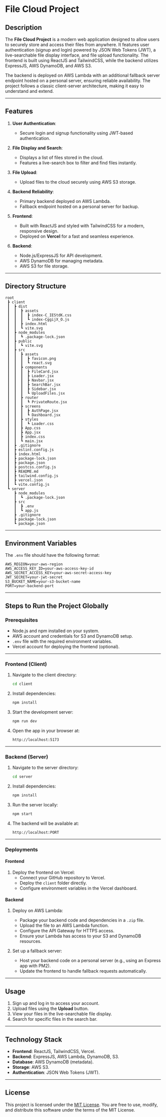 # File Cloud Project

## Description

The **File Cloud Project** is a modern web application designed to allow users to securely store and access their files from anywhere. It features user authentication (signup and login) powered by JSON Web Tokens (JWT), a live-searchable file display interface, and file upload functionality. The frontend is built using ReactJS and TailwindCSS, while the backend utilizes ExpressJS, AWS DynamoDB, and AWS S3. 

The backend is deployed on AWS Lambda with an additional fallback server endpoint hosted on a personal server, ensuring reliable availability. The project follows a classic client-server architecture, making it easy to understand and extend.

---

## Features

1. **User Authentication**:
   - Secure login and signup functionality using JWT-based authentication.

2. **File Display and Search**:
   - Displays a list of files stored in the cloud.
   - Features a live-search box to filter and find files instantly.

3. **File Upload**:
   - Upload files to the cloud securely using AWS S3 storage.

4. **Backend Reliability**:
   - Primary backend deployed on AWS Lambda.
   - Fallback endpoint hosted on a personal server for backup.

5. **Frontend**:
   - Built with ReactJS and styled with TailwindCSS for a modern, responsive design.
   - Deployed on **Vercel** for a fast and seamless experience.

6. **Backend**:
   - Node.js/ExpressJS for API development.
   - AWS DynamoDB for managing metadata.
   - AWS S3 for file storage.

---

## Directory Structure

```
root
 ┣ client
 ┃  ┣ dist
 ┃  ┃  ┣ assets
 ┃  ┃  ┃  ┣ index-C_IEStdK.css
 ┃  ┃  ┃  ┗ index-CggijX_O.js
 ┃  ┃  ┣ index.html
 ┃  ┃  ┗ vite.svg
 ┃  ┣ node_modules
 ┃  ┃  ┗ .package-lock.json
 ┃  ┣ public
 ┃  ┃  ┗ vite.svg
 ┃  ┣ src
 ┃  ┃  ┣ assets
 ┃  ┃  ┃  ┣ favicon.png
 ┃  ┃  ┃  ┗ react.svg
 ┃  ┃  ┣ components
 ┃  ┃  ┃  ┣ FileCard.jsx
 ┃  ┃  ┃  ┣ Loader.jsx
 ┃  ┃  ┃  ┣ Navbar.jsx
 ┃  ┃  ┃  ┣ SearchBar.jsx
 ┃  ┃  ┃  ┣ Sidebar.jsx
 ┃  ┃  ┃  ┗ UploadFiles.jsx
 ┃  ┃  ┣ router
 ┃  ┃  ┃  ┗ PrivateRoute.jsx
 ┃  ┃  ┣ screens
 ┃  ┃  ┃  ┣ AuthPage.jsx
 ┃  ┃  ┃  ┗ Dashboard.jsx
 ┃  ┃  ┣ styles
 ┃  ┃  ┃  ┗ Loader.css
 ┃  ┃  ┣ App.css
 ┃  ┃  ┣ App.jsx
 ┃  ┃  ┣ index.css
 ┃  ┃  ┗ main.jsx
 ┃  ┣ .gitignore
 ┃  ┣ eslint.config.js
 ┃  ┣ index.html
 ┃  ┣ package-lock.json
 ┃  ┣ package.json
 ┃  ┣ postcss.config.js
 ┃  ┣ README.md
 ┃  ┣ tailwind.config.js
 ┃  ┣ vercel.json
 ┃  ┗ vite.config.js
 ┗ server
    ┣ node_modules
    ┃  ┗ .package-lock.json
    ┣ src
    ┃  ┣ .env
    ┃  ┗ app.js
    ┣ .gitignore
    ┣ package-lock.json
    ┗ package.json
```

---

## Environment Variables

The `.env` file should have the following format:

```
AWS_REGION=your-aws-region
AWS_ACCESS_KEY_ID=your-aws-access-key-id
AWS_SECRET_ACCESS_KEY=your-aws-secret-access-key
JWT_SECRET=your-jwt-secret
S3_BUCKET_NAME=your-s3-bucket-name
PORT=your-backend-port
```

---

## Steps to Run the Project Globally

### Prerequisites
- Node.js and npm installed on your system.
- AWS account and credentials for S3 and DynamoDB setup.
- `.env` file with the required environment variables.
- Vercel account for deploying the frontend (optional).

---

### Frontend (Client)

1. Navigate to the client directory:
   ```bash
   cd client
   ```
2. Install dependencies:
   ```bash
   npm install
   ```
3. Start the development server:
   ```bash
   npm run dev
   ```
4. Open the app in your browser at:
   ```
   http://localhost:5173
   ```

---

### Backend (Server)

1. Navigate to the server directory:
   ```bash
   cd server
   ```
2. Install dependencies:
   ```bash
   npm install
   ```
3. Run the server locally:
   ```bash
   npm start
   ```
4. The backend will be available at:
   ```
   http://localhost:PORT
   ```

---

### Deployments

#### Frontend
1. Deploy the frontend on Vercel:
   - Connect your GitHub repository to Vercel.
   - Deploy the `client` folder directly.
   - Configure environment variables in the Vercel dashboard.

#### Backend
1. Deploy on AWS Lambda:
   - Package your backend code and dependencies in a `.zip` file.
   - Upload the file to an AWS Lambda function.
   - Configure the API Gateway for HTTPS access.
   - Ensure your Lambda has access to your S3 and DynamoDB resources.

2. Set up a fallback server:
   - Host your backend code on a personal server (e.g., using an Express app with PM2).
   - Update the frontend to handle fallback requests automatically.

---

## Usage

1. Sign up and log in to access your account.
2. Upload files using the **Upload** button.
3. View your files in the live-searchable file display.
4. Search for specific files in the search bar.

---

## Technology Stack

- **Frontend**: ReactJS, TailwindCSS, Vercel.
- **Backend**: ExpressJS, AWS Lambda, DynamoDB, S3.
- **Database**: AWS DynamoDB (metadata).
- **Storage**: AWS S3.
- **Authentication**: JSON Web Tokens (JWT).

---

## License

This project is licensed under the [MIT License](LICENSE). You are free to use, modify, and distribute this software under the terms of the MIT License.
